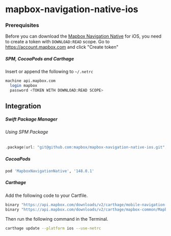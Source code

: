 # mapbox-navigation-native-ios

### Prerequisites

Before you can download the [Mapbox Navigation Native](https://github.com/mapbox/mapbox-navigation-native) for iOS, you need to create a token with `DOWNLOAD:READ` scope.
Go to https://account.mapbox.com and click "Create token"

##### SPM, CocoaPods and Carthage
Insert or append the following to `~/.netrc`

```bash
machine api.mapbox.com
  login mapbox
  password <TOKEN WITH DOWNLOAD:READ SCOPE>
```

## Integration

##### Swift Package Manager

###### Using SPM Package

```swift
.package(url: "git@github.com:mapbox/mapbox-navigation-native-ios.git", from: "148.0.1"),
```

##### CocoaPods

```ruby
pod 'MapboxNavigationNative', '148.0.1'
```

##### Carthage

Add the following code to your Cartfile.

```bash
binary "https://api.mapbox.com/downloads/v2/carthage/mobile-navigation-native/MapboxNavigationNative.json" == 148.0.1
binary "https://api.mapbox.com/downloads/v2/carthage/mapbox-common/MapboxCommon-ios.json" == 23.7.0
```

Then run the following command in the Terminal.
```bash
carthage update --platform ios --use-netrc
```
